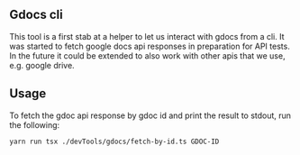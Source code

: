 ## Gdocs cli

This tool is a first stab at a helper to let us interact with gdocs from a cli. It was started to fetch google docs api responses in preparation for API tests. In the future it could be extended to also work with other apis that we use, e.g. google drive.

## Usage

To fetch the gdoc api response by gdoc id and print the result to stdout, run the following:

```bash
yarn run tsx ./devTools/gdocs/fetch-by-id.ts GDOC-ID
```
